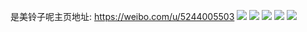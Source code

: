 是美铃子呢主页地址: https://weibo.com/u/5244005503 
![](https://wx4.sinaimg.cn/mw2000/005ITjnVly1h4x77hv0e5j31q52avu0x.jpg) 
![](https://wx4.sinaimg.cn/mw2000/005ITjnVly1h4x77jwjy1j32c0340kjn.jpg) 
![](https://wx4.sinaimg.cn/mw2000/005ITjnVly1h4x77cjzqzj31yd2lukjm.jpg) 
![](https://wx4.sinaimg.cn/mw2000/005ITjnVly1h4x77fk947j31sc1sce81.jpg) 
![](https://wx4.sinaimg.cn/mw2000/005ITjnVly1h4x77mg5oqj31sc1sckjl.jpg) 
